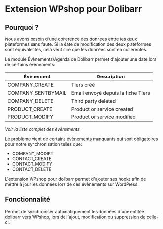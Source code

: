 # Extension WPshop pour Dolibarr

## Pourquoi ?

Nous avons besoin d'une cohérence des données entre les deux plateformes sans faute. 
Si la date de modification des deux plateformes sont équivalentes, celà veut dire que les données sont en cohérentes.

Le module Évènements/Agenda de Dolibarr permet d'ajouter une date lors de certains évènements:

| Évènement          | Description                         |
| ------------------ | ----------------------------------- |
| COMPANY_CREATE     | Tiers créé                          |
| COMPANY_SENTBYMAIL | Email envoyé depuis la fiche Tiers  |
| COMPANY_DELETE     | Third party deleted                 |
| PRODUCT_CREATE     | Product or service created          |
| PRODUCT_MODIFY     | Product or service modified         |

*Voir la liste complet des évènements*

Le problème vient de certains évènements manquants qui sont obligatoires pour notre synchronisation telles que:

- COMPANY_MODIFY
- CONTACT_CREATE
- CONTACT_MODIFY
- CONTACT_DELETE

L'extension WPshop pour dolibarr permet d'ajouter ses hooks afin de mêttre à jour les données lors de ces évènements sur WordPress.

## Fonctionnalité

Permet de synchroniser automatiquement les données d'une entitée dolibarr vers WPshop, lors de l'ajout, modification ou suppression de celle-ci.

